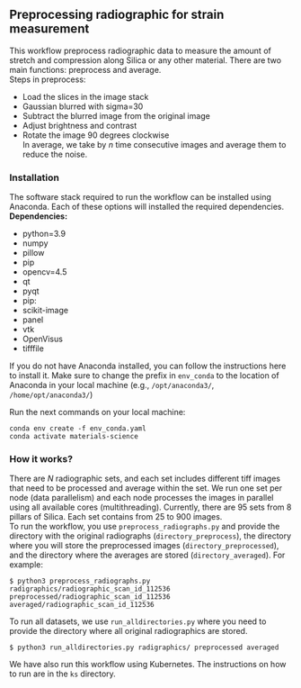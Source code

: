 ## Preprocessing radiographic for strain measurement
This workflow preprocess radiographic data to measure the amount of stretch and compression along Silica or any other material. There are two main functions: preprocess and average.  
Steps in preprocess:
 * Load the slices in the image stack
 * Gaussian blurred with sigma=30
 * Subtract the blurred image from the original image
 * Adjust brightness and contrast
 * Rotate the image 90 degrees clockwise  
In average, we take by _n_ time consecutive images and average them to reduce the noise.  
### Installation
The software stack required to run the workflow can be installed using Anaconda. Each of these options will installed the required dependencies.
**Dependencies:**
  * python=3.9
  * numpy
  * pillow
  * pip
  * opencv=4.5
  * qt
  * pyqt
  * pip:
  * scikit-image
  * panel
  * vtk
  * OpenVisus
  * tifffile

If you do not have Anaconda installed, you can follow the instructions here to install it. Make sure to change the prefix in `env_conda` to the location of Anaconda in your local machine (e.g., `/opt/anaconda3/`, `/home/opt/anaconda3/`)

Run the next commands on your local machine:
```
conda env create -f env_conda.yaml
conda activate materials-science
```

### How it works?
There are *N* radiographic sets, and each set includes different tiff images that need to be processed and average within the set. We run one set per node (data parallelism) and each node processes the images in parallel using all available cores (multithreading). Currently, there are 95 sets from 8 pillars of Silica. Each set contains from 25 to 900 images.  
To run the workflow, you use `preprocess_radiographs.py` and provide the directory with the original radiographs (`directory_preprocess`), the directory where you will store the preprocessed images (`directory_preprocessed`), and the directory where the averages are stored (`directory_averaged`). 
For example:
```
$ python3 preprocess_radiographs.py radigraphics/radiographic_scan_id_112536 preprocessed/radiographic_scan_id_112536 averaged/radiographic_scan_id_112536 
```
To run all datasets, we use `run_alldirectories.py` where you need to provide the directory where all original radiographics are stored.
```
$ python3 run_alldirectories.py radigraphics/ preprocessed averaged 
```
We have also run this workflow using Kubernetes. The instructions on how to run are in the `ks` directory. 
